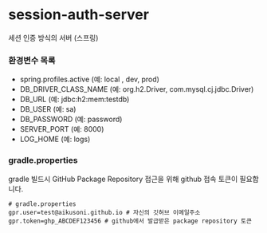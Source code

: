# session-auth-server
세션 인증 방식의 서버 (스프링)

### 환경변수 목록
- spring.profiles.active (예: local , dev, prod)
- DB_DRIVER_CLASS_NAME (예: org.h2.Driver, com.mysql.cj.jdbc.Driver)
- DB_URL (예: jdbc:h2:mem:testdb)
- DB_USER (예: sa)
- DB_PASSWORD (예: password)
- SERVER_PORT (예: 8000)
- LOG_HOME (예: logs)

### gradle.properties
gradle 빌드시 GitHub Package Repository 접근을 위해 github 접속 토큰이 필요합니다.

```
# gradle.properties
gpr.user=test@aikusoni.github.io # 자신의 깃허브 이메일주소
gpr.token=ghp_ABCDEF123456 # github에서 발급받은 package repository 토큰
```